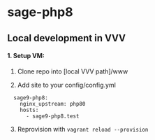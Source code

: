 # sage-php8

## Local development in VVV

#### 1. Setup VM:
1. Clone repo into [local VVV path]/www

2. Add site to your config/config.yml

```
  sage9-php8:
    nginx_upstream: php80
    hosts:
      - sage9-php8.test
```

3. Reprovision with `vagrant reload --provision`
